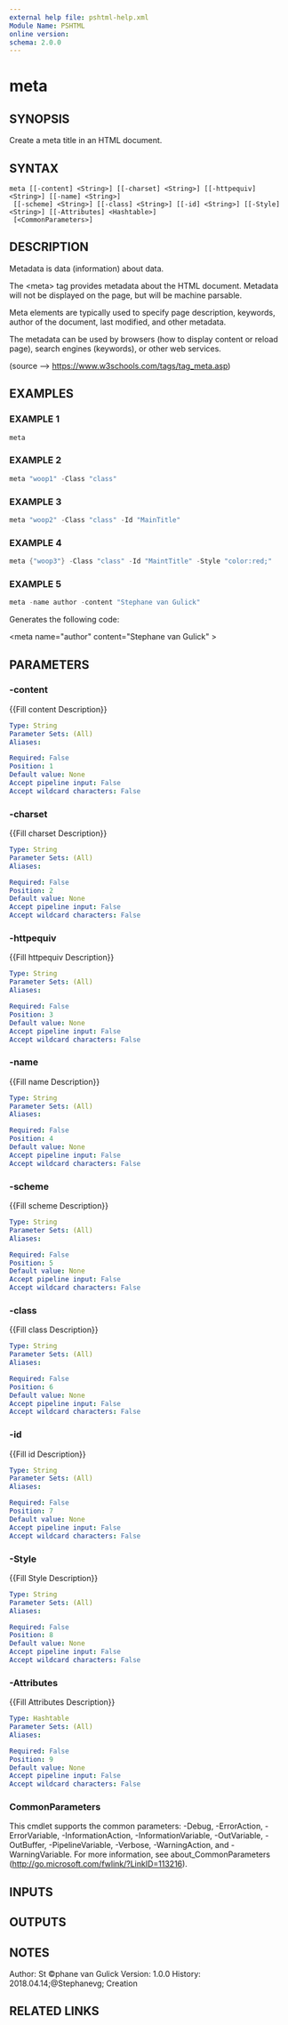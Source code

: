 ```yaml
---
external help file: pshtml-help.xml
Module Name: PSHTML
online version:
schema: 2.0.0
---
```


# meta

## SYNOPSIS
Create a meta title in an HTML document.

## SYNTAX

```
meta [[-content] <String>] [[-charset] <String>] [[-httpequiv] <String>] [[-name] <String>]
 [[-scheme] <String>] [[-class] <String>] [[-id] <String>] [[-Style] <String>] [[-Attributes] <Hashtable>]
 [<CommonParameters>]
```

## DESCRIPTION
Metadata is data (information) about data.

The \<meta\> tag provides metadata about the HTML document.
Metadata will not be displayed on the page, but will be machine parsable.

Meta elements are typically used to specify page description, keywords, author of the document, last modified, and other metadata.

The metadata can be used by browsers (how to display content or reload page), search engines (keywords), or other web services.

(source --\> https://www.w3schools.com/tags/tag_meta.asp)

## EXAMPLES

### EXAMPLE 1

``` powershell
meta
```

### EXAMPLE 2

``` powershell
meta "woop1" -Class "class"
```

### EXAMPLE 3

``` powershell
meta "woop2" -Class "class" -Id "MainTitle"
```

### EXAMPLE 4

``` powershell
meta {"woop3"} -Class "class" -Id "MaintTitle" -Style "color:red;"
```

### EXAMPLE 5

``` powershell
meta -name author -content "Stephane van Gulick"
```

Generates the following code:

\<meta name="author" content="Stephane van Gulick"  \>

## PARAMETERS

### -content
{{Fill content Description}}

```yaml
Type: String
Parameter Sets: (All)
Aliases:

Required: False
Position: 1
Default value: None
Accept pipeline input: False
Accept wildcard characters: False
```

### -charset
{{Fill charset Description}}

```yaml
Type: String
Parameter Sets: (All)
Aliases:

Required: False
Position: 2
Default value: None
Accept pipeline input: False
Accept wildcard characters: False
```

### -httpequiv
{{Fill httpequiv Description}}

```yaml
Type: String
Parameter Sets: (All)
Aliases:

Required: False
Position: 3
Default value: None
Accept pipeline input: False
Accept wildcard characters: False
```

### -name
{{Fill name Description}}

```yaml
Type: String
Parameter Sets: (All)
Aliases:

Required: False
Position: 4
Default value: None
Accept pipeline input: False
Accept wildcard characters: False
```

### -scheme
{{Fill scheme Description}}

```yaml
Type: String
Parameter Sets: (All)
Aliases:

Required: False
Position: 5
Default value: None
Accept pipeline input: False
Accept wildcard characters: False
```

### -class
{{Fill class Description}}

```yaml
Type: String
Parameter Sets: (All)
Aliases:

Required: False
Position: 6
Default value: None
Accept pipeline input: False
Accept wildcard characters: False
```

### -id
{{Fill id Description}}

```yaml
Type: String
Parameter Sets: (All)
Aliases:

Required: False
Position: 7
Default value: None
Accept pipeline input: False
Accept wildcard characters: False
```

### -Style
{{Fill Style Description}}

```yaml
Type: String
Parameter Sets: (All)
Aliases:

Required: False
Position: 8
Default value: None
Accept pipeline input: False
Accept wildcard characters: False
```

### -Attributes
{{Fill Attributes Description}}

```yaml
Type: Hashtable
Parameter Sets: (All)
Aliases:

Required: False
Position: 9
Default value: None
Accept pipeline input: False
Accept wildcard characters: False
```

### CommonParameters
This cmdlet supports the common parameters: -Debug, -ErrorAction, -ErrorVariable, -InformationAction, -InformationVariable, -OutVariable, -OutBuffer, -PipelineVariable, -Verbose, -WarningAction, and -WarningVariable.
For more information, see about_CommonParameters (http://go.microsoft.com/fwlink/?LinkID=113216).

## INPUTS

## OUTPUTS

## NOTES
Author: St ©phane van Gulick
Version: 1.0.0
History:
    2018.04.14;@Stephanevg; Creation

## RELATED LINKS
